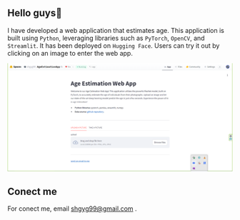 ## Hello guys👋
I have developed a web application that estimates age. This application is built using `Python`, leveraging libraries such as `PyTorch`, `OpenCV`, and `Streamlit`. It has been deployed on `Hugging Face`. Users can try it out by clicking on an image to enter the web app.

[![web app](https://github.com/shgyg99/AgeEstimationWebApp/blob/main/screenshot20240808095159.png)](https://shgyg99-ageestimationapp.hf.space)

## Conect me
For conect me, email shgyg99@gmail.com .
